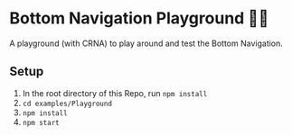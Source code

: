 # Bottom Navigation Playground 👩‍🔬

A playground (with CRNA) to play around and test the Bottom Navigation.

## Setup

1. In the root directory of this Repo, run `npm install`
2. `cd examples/Playground`
3. `npm install`
4. `npm start`
